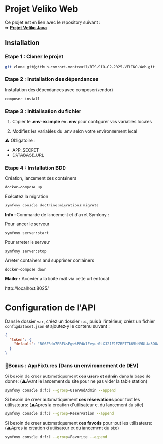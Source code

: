 # Projet Veliko Web

Ce projet est en lien avec le repository suivant :  
➡ **[Projet Veliko Java](https://github.com/ort-montreuil/BTS-SIO-G2-2025-VELIKO-Java)**

## Installation 

### Etape 1  : Cloner le projet
```bash
git clone git@github.com:ort-montreuil/BTS-SIO-G2-2025-VELIKO-Web.git
```
### Etape 2 : Installation des dépendances 


Installation des dépendances avec composer(vendor) 
```bash
composer install
```

### Etape 3 : Initialisation du fichier

1. Copier le **.env-example** en **.env** pour configurer vos variables locales

2. Modifiez les variables du .env selon votre environnement local

⚠️ Obligatoire : 
   - APP_SECRET
   - DATABASE_URL

### Etape 4 : Installation BDD
Création, lancement des containers
```bash
docker-compose up
```
Exécutez la migration
```bash
symfony console doctrine:migrations:migrate
```

**Info :** Commande de lancement et d'arret Symfony :

Pour lancer le serveur
```bash
symfony server:start
```
Pour arreter le serveur
```bash
symfony server:stop
```
Arreter containers and supprimer containers
```bash
docker-compose down
```
**Mailer :** Acceder a la boite mail via cette url en local

http://localhost:8025/

# Configuration de l'API

Dans le dossier `var`, créez un dossier `api`, puis à l'intérieur, créez un fichier `configdataset.json` et ajoutez-y le contenu suivant :

```json
{
  "token": {
    "default": "RG6F8do7ERFGsEgwkPEdW1Feyus0LXJ21E2EZRETTR65hN9DL8a3O8a"
  }
}

``` 

### 🎁Bonus : AppFixtures (Dans un environnement de DEV)

Si besoin de creer automatiquement **des users et admin** dans la base de donne: (⚠️Avant le lancement du site pour ne pas vider la table station)
```bash
symfony console d:f:l --group=UserAndAdmin --append
```
Si besoin de creer automatiquement **des réservations** pour tout les utilisateurs: (⚠️Apres la creation d'utilisateur et du lancement du site)
```bash
symfony console d:f:l --group=Reservation --append
```
Si besoin de creer automatiquement **des favoris** pour tout les utilisateurs: (⚠️Apres la creation d'utilisateur et du lancement du site)
```bash
symfony console d:f:l --group=Favorite --append
```




